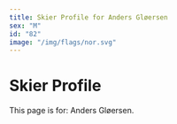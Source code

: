 ```yaml
---
title: Skier Profile for Anders Gløersen
sex: "M"
id: "82"
image: "/img/flags/nor.svg" 
---
```


# Skier Profile

This page is for: Anders Gløersen.
    